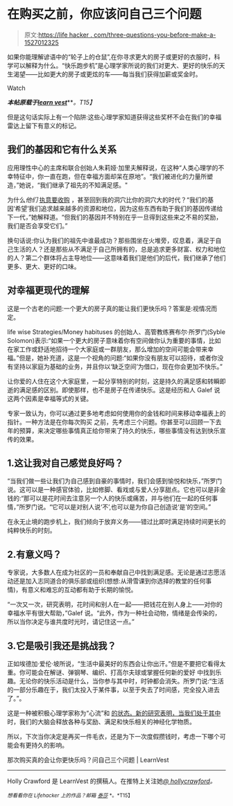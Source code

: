 # 在购买之前，你应该问自己三个问题

> 原文:[https://life hacker . com/three-questions-you-before-make-a-1527012325](https://lifehacker.com/three-questions-you-should-ask-yourself-before-making-a-1527012325)

如果你能理解谚语中的“轮子上的仓鼠”,在你寻求更大的房子或更好的衣服时，科学可以解释为什么。“快乐跑步机”是心理学家所说的我们对更大、更好的快乐的天生渴望——比如更大的房子或更炫的车——每当我们获得加薪或奖金时。

Watch

***本帖原载于***[***learn vest***](http://www.learnvest.com/2014/02/will-that-purchase-really-make-you-happier-3-questions-to-ask-yourself/)***。*T15】**

但是这句话实际上有一个陷阱:这些心理学家知道获得这些奖杯不会在我们的幸福雷达上留下有意义的标记。

## 我们的基因和它有什么关系

应用理性中心的主席和联合创始人朱莉娅·加里夫解释说，在这种“人类心理学的不幸特征中，你一直在跑，但在幸福方面却呆在原地”。“我们被进化的力量所塑造，”她说，“我们继承了祖先的不知满足感。"

为什么*他们* [执意要收购](https://lifehacker.com/stop-trying-to-keep-up-with-the-joneses-1517336447) ，甚至回到我的洞穴比你的洞穴大的时代？“我们的基因‘希望’我们追求越来越多的资源和地位，因为这些东西有助于我们的基因传递给下一代，”她解释道。“但我们的基因并不特别在乎一旦得到这些来之不易的奖励，我们是否会享受它们。”

换句话说:你认为我们的祖先中谁最成功？那些围坐在火堆旁，叹息着，满足于自己生活的人？还是那些从不满足于自己所拥有的，总是追求更多财富、权力和地位的人？第二个群体将占主导地位——这意味着我们是他们的后代，我们继承了他们更多、更大、更好的口味。

## 对幸福更现代的理解

这是一个古老的问题:一个更大的房子真的能让我们更快乐吗？答案是:视情况而定。

life wise Strategies/Money habituses 的创始人、高管教练赛布尔·所罗门(Syble Solomon)表示:“如果一个更大的房子意味着你有空间做你认为重要的事情，比如在家工作或舒适地招待一个大家庭或一群朋友，那么增加的空间可能会带来幸福。”但是，她补充道，这是一个视角的问题:“如果你没有朋友可以招待，或者你没有坚持以家庭为基础的业务，并且你以‘缺乏空间’为借口，现在你会更加不快乐。”

让你爱的人住在这个大家庭里，一起分享特别的时刻，这是持久的满足感和转瞬即逝的满足感的区别。即使那样，也不是房子在传递快乐。这是经历和人 Galef 说这两个因素是幸福等式的关键。

专家一致认为，你可以通过更多地考虑如何使用你的金钱和时间来移动幸福表上的指针。一种方法是在你每次购买 之前，先考虑三个问题。你甚至可以回顾一下去年的预算，来决定哪些事情真正给你带来了持久的快乐，哪些事情没有达到快乐宣传的效果。

## 1.这让我对自己感觉良好吗？

“当我们做一些让我们为自己感到自豪的事情时，我们会感到愉悦和快乐，”所罗门说。这可以是一种感官体验，比如修脚、看戏或与爱人分享甜点。它也可以是非金钱的:“那可以是花时间去注意另一个人的快乐或痛苦，并与他们在一起的任何事情，”所罗门说。“它可以是对别人说‘不’,也可以是为你自己创造说‘是’的空间。”

在永无止境的跑步机上，我们倾向于放弃义务——错过比即时满足持续时间更长的纯粹快乐的时刻。

## 2.有意义吗？

专家说，大多数人在成为社区的一员和奉献自己中找到满足感。无论是通过志愿活动还是加入志同道合的俱乐部或组织(想想:从滑雪课到你选择的教堂的任何事情)，有意义和难忘的互动都有助于长期的愉悦。

“一次又一次，研究表明，花时间和别人在一起——把钱花在别人身上——对你的幸福水平有很大帮助，”Galef 说。“此外，作为一种社会动物，情绪是会传染的，所以当你决定与谁共度时光时，请记住这一点。”

## 3.它是吸引我还是挑战我？

正如埃德加·爱伦·坡所说，“生活中最美好的东西会让你出汗。”但是不要把它看得太重。你可能会在解谜、弹钢琴、编织、打高尔夫球或掌握任何新的爱好 中找到乐趣。无论你的快乐活动是什么，当你参与其中时，时钟都会消失。所罗门说:“生活的一部分乐趣在于，我们太投入于某件事，以至于失去了时间感，完全投入进去了。”。

这是一种被积极心理学家称为“心流”和 [的状态。新的研究表明，当我们处于其中](http://upwave.com/happiness/3-ways-to-get-a-state-of-flow) 时，我们的大脑会释放各种与奖励、满足和快乐相关的神经化学物质。

所以，下次当你决定是再买一件毛衣，还是为下一次度假攒钱时，考虑一下哪个可能会有更持久的影响。

那次购买真的会让你更快乐吗？问自己三个问题 | LearnVest

* * *

Holly Crawford 是 LearnVest 的撰稿人。在推特上关注她[*@ hollycrawford*](https://twitter.com/hollycrawford)*。*

<small>*想看看你在 Lifehacker 上的作品？邮箱*</small> [<small>*泰莎*</small>](https://mail.google.com/mail/?view=cm&fs=1&tf=1&to=tessa@lifehacker.com) <small>*。*T15】</small>